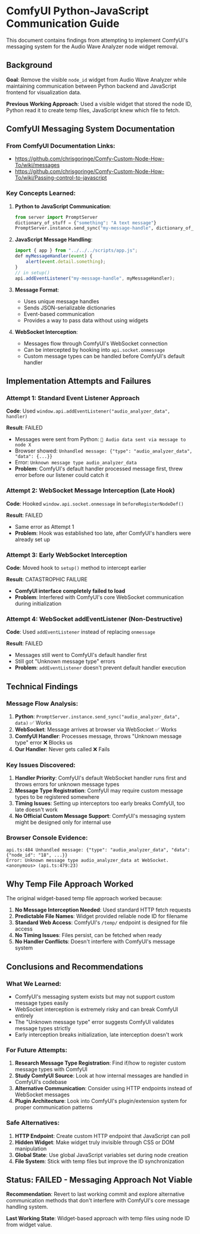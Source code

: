 # ComfyUI Python-JavaScript Communication Guide

This document contains findings from attempting to implement ComfyUI's messaging system for the Audio Wave Analyzer node widget removal.

## Background

**Goal**: Remove the visible `node_id` widget from Audio Wave Analyzer while maintaining communication between Python backend and JavaScript frontend for visualization data.

**Previous Working Approach**: Used a visible widget that stored the node ID, Python read it to create temp files, JavaScript knew which file to fetch.

## ComfyUI Messaging System Documentation

### From ComfyUI Documentation Links:

- https://github.com/chrisgoringe/Comfy-Custom-Node-How-To/wiki/messages
- https://github.com/chrisgoringe/Comfy-Custom-Node-How-To/wiki/Passing-control-to-javascript

### Key Concepts Learned:

1. **Python to JavaScript Communication**:
   
   ```python
   from server import PromptServer
   dictionary_of_stuff = {"something": "A text message"}
   PromptServer.instance.send_sync("my-message-handle", dictionary_of_stuff)
   ```

2. **JavaScript Message Handling**:
   
   ```javascript
   import { app } from "../../../scripts/app.js";
   def myMessageHandler(event) {
       alert(event.detail.something);
   }
   // in setup()
   api.addEventListener("my-message-handle", myMessageHandler);
   ```

3. **Message Format**: 
   
   - Uses unique message handles
   - Sends JSON-serializable dictionaries
   - Event-based communication
   - Provides a way to pass data without using widgets

4. **WebSocket Interception**:
   
   - Messages flow through ComfyUI's WebSocket connection
   - Can be intercepted by hooking into `api.socket.onmessage`
   - Custom message types can be handled before ComfyUI's default handler

## Implementation Attempts and Failures

### Attempt 1: Standard Event Listener Approach

**Code**: Used `window.api.addEventListener("audio_analyzer_data", handler)`

**Result**: FAILED

- Messages were sent from Python: `🎵 Audio data sent via message to node X`
- Browser showed: `Unhandled message: {"type": "audio_analyzer_data", "data": {...}}`
- Error: `Unknown message type audio_analyzer_data`
- **Problem**: ComfyUI's default handler processed message first, threw error before our listener could catch it

### Attempt 2: WebSocket Message Interception (Late Hook)

**Code**: Hooked `window.api.socket.onmessage` in `beforeRegisterNodeDef()`

**Result**: FAILED

- Same error as Attempt 1
- **Problem**: Hook was established too late, after ComfyUI's handlers were already set up

### Attempt 3: Early WebSocket Interception

**Code**: Moved hook to `setup()` method to intercept earlier

**Result**: CATASTROPHIC FAILURE

- **ComfyUI interface completely failed to load**
- **Problem**: Interfered with ComfyUI's core WebSocket communication during initialization

### Attempt 4: WebSocket addEventListener (Non-Destructive)

**Code**: Used `addEventListener` instead of replacing `onmessage`

**Result**: FAILED

- Messages still went to ComfyUI's default handler first
- Still got "Unknown message type" errors
- **Problem**: `addEventListener` doesn't prevent default handler execution

## Technical Findings

### Message Flow Analysis:

1. **Python**: `PromptServer.instance.send_sync("audio_analyzer_data", data)` ✅ Works
2. **WebSocket**: Message arrives at browser via WebSocket ✅ Works  
3. **ComfyUI Handler**: Processes message, throws "Unknown message type" error ❌ Blocks us
4. **Our Handler**: Never gets called ❌ Fails

### Key Issues Discovered:

1. **Handler Priority**: ComfyUI's default WebSocket handler runs first and throws errors for unknown message types
2. **Message Type Registration**: ComfyUI may require custom message types to be registered somewhere
3. **Timing Issues**: Setting up interceptors too early breaks ComfyUI, too late doesn't work
4. **No Official Custom Message Support**: ComfyUI's messaging system might be designed only for internal use

### Browser Console Evidence:

```
api.ts:484 Unhandled message: {"type": "audio_analyzer_data", "data": {"node_id": "18", ...}}
Error: Unknown message type audio_analyzer_data at WebSocket.<anonymous> (api.ts:479:23)
```

## Why Temp File Approach Worked

The original widget-based temp file approach worked because:

1. **No Message Interception Needed**: Used standard HTTP fetch requests
2. **Predictable File Names**: Widget provided reliable node ID for filename
3. **Standard Web Access**: ComfyUI's `/temp/` endpoint is designed for file access
4. **No Timing Issues**: Files persist, can be fetched when ready
5. **No Handler Conflicts**: Doesn't interfere with ComfyUI's message system

## Conclusions and Recommendations

### What We Learned:

- ComfyUI's messaging system exists but may not support custom message types easily
- WebSocket interception is extremely risky and can break ComfyUI entirely
- The "Unknown message type" error suggests ComfyUI validates message types strictly
- Early interception breaks initialization, late interception doesn't work

### For Future Attempts:

1. **Research Message Type Registration**: Find if/how to register custom message types with ComfyUI
2. **Study ComfyUI Source**: Look at how internal messages are handled in ComfyUI's codebase
3. **Alternative Communication**: Consider using HTTP endpoints instead of WebSocket messages
4. **Plugin Architecture**: Look into ComfyUI's plugin/extension system for proper communication patterns

### Safe Alternatives:

1. **HTTP Endpoint**: Create custom HTTP endpoint that JavaScript can poll
2. **Hidden Widget**: Make widget truly invisible through CSS or DOM manipulation
3. **Global State**: Use global JavaScript variables set during node creation
4. **File System**: Stick with temp files but improve the ID synchronization

## Status: FAILED - Messaging Approach Not Viable

**Recommendation**: Revert to last working commit and explore alternative communication methods that don't interfere with ComfyUI's core message handling system.

**Last Working State**: Widget-based approach with temp files using node ID from widget value.